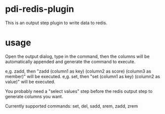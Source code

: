 pdi-redis-plugin
====================

This is an output step plugin to write data to redis.

usage
====================

Open the output dialog, type in the command, then the columns will be automatically appended and generate the command to execute.

 e,g. zadd, then "zadd (column1 as key) (column2 as score) (column3 as member)" will be executed.
 e,g. set, then "set (column1 as key) (column2 as value)" will be executed.

You probably need a "select values" step before the redis output step to generate columns you want.

Currently supported commands: set, del, sadd, srem, zadd, zrem
